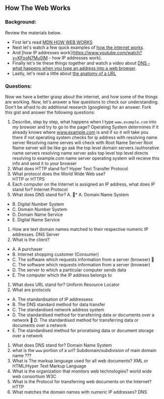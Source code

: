 ## How The Web Works

### Background:

Review the materials below.

* First let's read [MDN HOW WEB WORKS](https://developer.mozilla.org/en-US/Learn/Common_questions/How_does_the_Internet_work)
* Next let's watch a few quick examples of [how the internet works](https://www.youtube.com/watch?v=7_LPdttKXPc).
* And [how IP addresses work](https://www.youtube.com/watch?v=KFooN7Mu0IM   - how IP addresses work).
* Finally let's tie these things together and watch a video about [DNS - what happens when you type an address into a web browser](https://www.youtube.com/watch?v=72snZctFFtA).
* Lastly, let's read a little about [the anatomy of a URL](https://doepud.co.uk/blog/anatomy-of-a-url)

### Questions:

Now we have a better grasp about the internet, and how some of the things are working. Now, let's answer a few questions to check our understanding. Don't be afraid to do additional research (googleing) for an answer. Fork this gist and answer the following questions:


1. Describe, step by step, what happens when I type `www.example.com` into my browser and try to go to the page?
 Operating System determines if it already knows where www.example.com is and if so it will take you there
  if not operating system checks for ip address with resolving name server 
  Resolving name serves will check with Root Name Server 
  Root Name server will be like go ask the top level domain servers /authorative name servers 
  resolving name server asks top level
  top level directs resolving to example.com name server 
 operating system will recieve this info and send it to your browser 
1.  What does HTTP stand for?
Hyper Text Transfer Protocol 
1. 	What protocol does the World Wide Web use?  
HTTP or HTTPS
1. 	Each computer on the Internet is assigned an IP address, what does IP stand for? 
Internet Protocol
1. 	What does DNS stand for? A. 
 💜* A. Domain Name System
  * B. Digital Number System
  * C. Domain Number System
  * D. Domain Name Service
  * E. Digital Name Service
1. 	How are text domain names matched to their respective numeric IP addresses.
DNS Server
1. 	What is the client?
  * A. A purchaser
  * B. Internet shopping customer (Consumer)
  * C. The software which requests information from a server (browser)
  💜 C. The software which requests information from a server (browser)
  * D. The server to which a particular computer sends data
  * E. The computer which the IP address belongs to
1. 	What does URL stand for?
Uniform Resource Locator 
1. 	What are protocols
 * A. The standardisation of IP addressess
 * B. The DNS standard method for data transfer
 * C.	The standardised network address system
 * D.	The standardised method for transferring data or documents over a network
 💜 D.	The standardised method for transferring data or documents over a network
 * E.	The standardised method for prioratising data or document storage over a network
1. What does DNS stand for?
Domain Name System
1. what is the `www` portion of a url?
Subdomain/subdivision of main domain name ???
1. What is The markup language used for all web documents?
XML or  HTML/Hyper Text Markup Language 
1. What is the organization that monitors web technologies?
world wide web consortium W3C
1. What is the Protocol for transferring web documents on the Internet? 
HTTP
1. What matches the domain names with numeric IP addresses?
DNS
